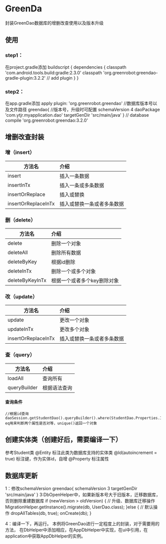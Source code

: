 # GreenDa
封装GreenDao数据库的增删改查使用以及版本升级
## 使用
### step1：
在project.gradle添加
    buildscript {
        dependencies {
            classpath 'com.android.tools.build:gradle:2.3.0'
            classpath 'org.greenrobot:greendao-gradle-plugin:3.2.2' // add plugin
        }
    }

### step2：
在app.gradle添加
    apply plugin: 'org.greenrobot.greendao'
    //数据库版本号以及文件路径
    greendao{
         //版本号，升级时可配置
                schemaVersion 4
                daoPackage 'com.ytjr.myapplication.dao'
                targetGenDir 'src/main/java'
    }
     // database
     compile 'org.greenrobot:greendao:3.2.0'

## 增删改查封装

### 增（insert）

 |     方法名    |   介绍    | 
 |--------------|:----------|
 |    insert    |插入一条数据|
 |insertInTx| 插入一条或多条数据|
 |insertOrReplace|插入或替换|
 |insertOrReplaceInTx|插入或替换一条或者多条数据|

### 删（delete）

 |     方法名    |   介绍    | 
 |--------------|:----------|
 |    delete    |删除一个对象|
 |deleteAll| 删除所有数据|
 |deleteByKey|根据id删除|
 |deleteInTx|删除一个或多个对象|
 |deleteByKeyInTx|根据一个或者多个key删除对象|
 
 ### 改（update）
 
  |     方法名    |   介绍    | 
  |--------------|:----------|
  |    update    |更改一个对象|
  |updateInTx| 更改多个对象|
  |insertOrReplaceInTx|插入或替换一条或者多条数据|
 
 ### 查（query）
 
  |     方法名    |   介绍    | 
   |--------------|:----------|
   |    loadAll    |查询所有|
   |queryBuilder| 根据语法查询|
 
 #### 查询条件
 
    //根据id查询
    daoSession.getStudentDao().queryBuilder().where(StudentDao.Properties.Id.eq(id)).build().unique();
    eq用来判断两个属性是否对等，unique()返回一个对象
 
 ## 创建实体类（创建好后，需要编译一下）
 参考Student类
 @Entity 标注此类为数据库支持的实体类
 @Id(autoincrement = true) 标注键，作为实体id，自增
 @Property 标注属性
 
 ## 数据库更新
 1：修改schemaVersion
    greendao{
     schemaVersion 3
     targetGenDir 'src/main/java'
    }
 3:DbOpenHelper中，如果新版本号大于旧版本，迁移数据库，否则删除重建数据库
     if (newVersion > oldVersion) {
             // 升级、数据库迁移操作
             MigrationHelper.getInstance().migrate(db, UserDao.class);
         }else {
             // 默认操作
             dropAllTables(db, true);
             onCreate(db);
         }
         
 4：编译一下，再运行。
 本例将GreenDao进行一定程度上的封装，对于需要用的方法，
 在DbHelper中添加相应，在AppDbHelper中实现，在ui中引用，在application中获取AppDbHelper的实例。
